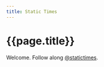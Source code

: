 ```yaml
---
title: Static Times
---
```


# {{page.title}}

Welcome. Follow along [@statictimes](http://twitter.com/statictimes).

